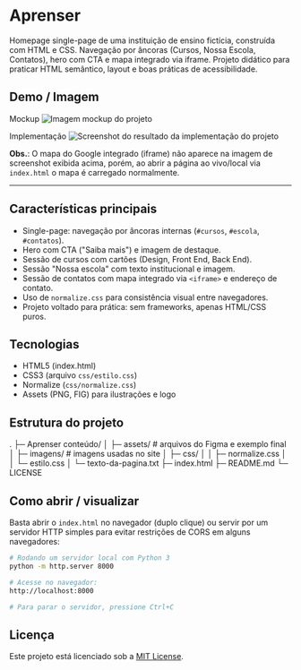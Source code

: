 # Aprenser

Homepage single-page de uma instituição de ensino fictícia, construída com HTML e CSS. Navegação por âncoras (Cursos, Nossa Escola, Contatos), hero com CTA e mapa integrado via iframe. Projeto didático para praticar HTML semântico, layout e boas práticas de acessibilidade.

## Demo / Imagem

Mockup
![Imagem mockup do projeto](<Aprenser conteúdo/assets/Desktop.png>)

Implementação
![Screenshot do resultado da implementação do projeto](<Aprenser conteúdo/assets/screenshot-implementacao.png>)

**Obs.**: O mapa do Google integrado (iframe) não aparece na imagem de screenshot exibida acima, porém, ao abrir a página ao vivo/local via `index.html` o mapa é carregado normalmente.

---

## Características principais

- Single-page: navegação por âncoras internas (`#cursos`, `#escola`, `#contatos`).
- Hero com CTA ("Saiba mais") e imagem de destaque.
- Sessão de cursos com cartões (Design, Front End, Back End).
- Sessão "Nossa escola" com texto institucional e imagem.
- Sessão de contatos com mapa integrado via `<iframe>` e endereço de contato.
- Uso de `normalize.css` para consistência visual entre navegadores.
- Projeto voltado para prática: sem frameworks, apenas HTML/CSS puros.

## Tecnologias

- HTML5 (index.html)
- CSS3 (arquivo `css/estilo.css`)
- Normalize (`css/normalize.css`)
- Assets (PNG, FIG) para ilustrações e logo

## Estrutura do projeto

.
├─ Aprenser conteúdo/
│ ├─ assets/ # arquivos do Figma e exemplo final
│ ├─ imagens/ # imagens usadas no site
│ ├─ css/
│ │ ├─ normalize.css
│ │ └─ estilo.css
│ └─ texto-da-pagina.txt
├─ index.html
├─ README.md
└─ LICENSE

## Como abrir / visualizar

Basta abrir o `index.html` no navegador (duplo clique) ou servir por um servidor HTTP simples para evitar restrições de CORS em alguns navegadores:

```bash
# Rodando um servidor local com Python 3
python -m http.server 8000

# Acesse no navegador:
http://localhost:8000

# Para parar o servidor, pressione Ctrl+C
```

## Licença

Este projeto está licenciado sob a [MIT License](LICENSE).
